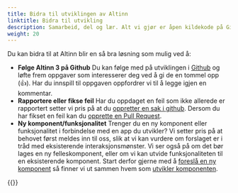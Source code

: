 ```yaml
---
title: Bidra til utviklingen av Altinn
linktitle: Bidra til utvikling
description: Samarbeid, del og lær. Alt vi gjør er åpen kildekode på GitHub. Vi setter stor pris på dine kommentarer og bidrag! 
weight: 20
---
```


Du kan bidra til at Altinn blir en så bra løsning som mulig ved å: 

- **Følge Altinn 3 på Github** Du kan følge med på utviklingen i [Github](https://github.com/Altinn/altinn-studio/issues) 
og løfte frem oppgaver som interesserer deg ved å gi de en tommel opp (👍). Har du innspill til oppgaven oppfordrer 
vi til å legge igjen en kommentar.
- **Rapportere eller fikse feil** Har du oppdaget en feil som ikke allerede er rapportert setter vi pris på at du 
[oppretter en sak i github](https://github.com/Altinn/altinn-studio/issues/new?assignees=&labels=kind%2Fbug&template=bug_report.md). 
Dersom du har fikset en feil kan du [opprette en Pull Request](https://github.com/Altinn/altinn-studio/blob/master/docs/CONTRIBUTING.md#pull-requests). 
- **Ny komponent/funksjonalitet** Trenger du en ny komponent eller funksjonalitet i forbindelse med en app du 
utvikler? Vi setter pris på at behovet først meldes inn til oss, slik at vi kan vurdere 
om forslaget er i tråd med eksisterende interaksjonsmønster. Vi ser også på om det bør lages en 
ny felleskomponent, eller om vi kan utvide funksjonaliteten til en eksisterende komponent. Start derfor gjerne 
med å [foreslå en ny komponent](./propose-component/) så finner vi ut sammen hvem som [utvikler komponenten](./develop-component/).

{{<children />}}
